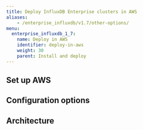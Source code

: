 ```yaml
---
title: Deploy InfluxDB Enterprise clusters in AWS
aliases:
    - /enterprise_influxdb/v1.7/other-options/
menu:
  enterprise_influxdb_1_7:
    name: Deploy in AWS
    identifier: deploy-in-aws
    weight: 30
    parent: Install and deploy
---
```


## Set up AWS

## Configuration options

## Architecture
